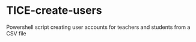 TICE-create-users
=================

Powershell script creating user accounts for teachers and students from a CSV file